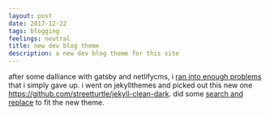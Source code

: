 ```yaml
---
layout: post
date: 2017-12-22
tags: blogging
feelings: neutral
title: new dev blog theme
description: a new dev blog theme for this site
---
```


after some dalliance with gatsby and netlifycms, i [ran into enough problems](https://github.com/konsumer/gatsby-starter-bootstrap-netlify/issues/2) that i simply gave up. i went on jekyllthemes and picked out this new one https://github.com/streetturtle/jekyll-clean-dark. did some [search and replace](https://lifehacker.com/5810026/quickly-find-and-replace-text-across-multiple-documents-via-the-command-line) to fit the new theme.

